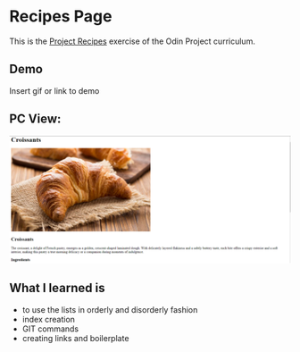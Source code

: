 # Recipes Page
This is the [Project Recipes](https://www.theodinproject.com/lessons/foundations-recipes) exercise of the Odin Project curriculum.



## Demo

Insert gif or link to demo


## PC View:

![App Screenshot](./recipes.png)


## What I learned is


- to use the lists in orderly and disorderly fashion
- index creation
- GIT commands
- creating links and boilerplate
